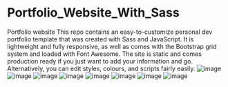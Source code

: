 # Portfolio_Website_With_Sass
Portfolio website
This repo contains an easy-to-customize personal dev portfolio template that was created with Sass and JavaScript.
It is lightweight and fully responsive, as well as comes with the Bootstrap grid system and loaded with Font Awesome.
The site is static and comes production ready if you just want to add your information and go. 
Alternatively, you can edit styles, colours, and scripts fairly easily.
![image](https://user-images.githubusercontent.com/110620986/202904370-59fca02f-d1df-4cb6-89ef-aa65e218d0e9.png)
![image](https://user-images.githubusercontent.com/110620986/202904382-9e63b8b0-67fe-4482-b3c1-8639d8c2c260.png)
![image](https://user-images.githubusercontent.com/110620986/202904391-385b898c-00c5-478a-8faf-e18d9b1e4ad2.png)
![image](https://user-images.githubusercontent.com/110620986/202904423-f04e948c-c18a-4b2c-b1f1-94ed307453ea.png)
![image](https://user-images.githubusercontent.com/110620986/202904439-50e66a1f-49fa-4fad-8de6-6be1af994e92.png)
![image](https://user-images.githubusercontent.com/110620986/202904449-be87a750-2e95-4950-b68a-a14cf0886b61.png)
![image](https://user-images.githubusercontent.com/110620986/202904484-c8eb6254-04d8-4058-8879-2bfbcef6112b.png)
![image](https://user-images.githubusercontent.com/110620986/202904499-f5fee581-d821-4703-a6c4-8d3bd5fe9e52.png)


